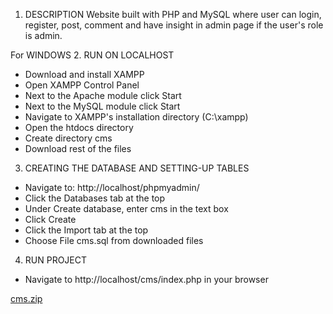 1.	DESCRIPTION
Website built with PHP and MySQL where user can login, register, post, comment and have insight in admin page if the user's role is admin.

For WINDOWS
2.	RUN ON LOCALHOST
-	Download and install XAMPP
-	Open XAMPP Control Panel
-	Next to the Apache module click Start
-	Next to the MySQL module click Start
-	Navigate to XAMPP's installation directory (C:\xampp)
-	Open the htdocs directory
-	Create directory cms
-	Download rest of the files

3.	CREATING THE DATABASE AND SETTING-UP TABLES
-	Navigate to: http://localhost/phpmyadmin/
-	Click the Databases tab at the top
-	Under Create database, enter cms in the text box
-	Click Create
-	Click the Import tab at the top
-	Choose File cms.sql from downloaded files 

4.	RUN PROJECT
-	Navigate to http://localhost/cms/index.php in your browser 

[cms.zip](https://github.com/azra197/Azra_cms_project/files/10612000/cms.zip)

